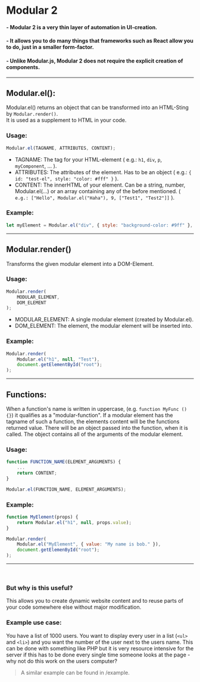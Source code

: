 # Modular 2
#### - Modular 2 is a very thin layer of automation in UI-creation.
#### - It allows you to do many things that frameworks such as React allow you to do, just in a smaller form-factor.
#### - Unlike Modular.js, Modular 2 does not require the explicit creation of components.
<hr>

## Modular.el():
Modular.el() returns an object that can be transformed into an HTML-Sting by `Modular.render()`.<br>
It is used as a supplement to HTML in your code.
### Usage:
```js
Modular.el(TAGNAME, ATTRIBUTES, CONTENT);
```
- TAGNAME: The tag for your HTML-element ( e.g.: `h1`, `div`, `p`, `myComponent`, ... ).
- ATTRIBUTES: The attributes of the element. Has to be an object ( e.g.: `{ id: "test-el", style: "color: #fff" }` ).
- CONTENT: The innerHTML of your element. Can be a string, number, Modular.el(...) or an array containing any of the before mentioned. ( `e.g.: ["Hello", Modular.el("Haha"), 9, ["Test1", "Test2"]]` ).

### Example:
```js
let myElement = Modular.el("div", { style: "background-color: #9ff" }, "Hello World");
```
<hr>

## Modular.render()
Transforms the given modular element into a DOM-Element.
### Usage:
```js
Modular.render(
    MODULAR_ELEMENT,
    DOM_ELEMENT
);
```
- MODULAR_ELEMENT: A single modular element (created by Modular.el).
- DOM_ELEMENT: The element, the modular element will be inserted into.

### Example:
```js
Modular.render(
    Modular.el("h1", null, "Test"),
    document.getElementById("root");
);
```
<hr>

## Functions:
When a function's name is written in uppercase, (e.g. `function MyFunc () {}`) it qualifies as a "modular-function". If a modular element has the tagname of such a function, the elements content will be the functions returned value. There will be an object passed into the function, when it is called. The object contains all of the arguments of the modular element.
### Usage:
```js
function FUNCTION_NAME(ELEMENT_ARGUMENTS) {
    ...
    return CONTENT;
}

Modular.el(FUNCTION_NAME, ELEMENT_ARGUMENTS);
```

### Example:
```js
function MyElement(props) {
    return Modular.el("h1", null, props.value);
}

Modular.render(
    Modular.el("MyElement", { value: "My name is bob." }),
    document.getElemenById("root");
);
```
<hr>
<br>

### But why is this useful?
This allows you to create dynamic website content and to reuse parts of your code somewhere else without major modification.<br>
### Example use case:
You have a list of 1000 users. You want to display every user in a list (`<ul>` and `<li>`) and you want the number of the user next to the users name.
This can be done with something like PHP but it is very resource intensive for the server if this has to be done every single time someone looks at the page - why not do this work on the users computer?<br>
> A similar example can be found in /example.